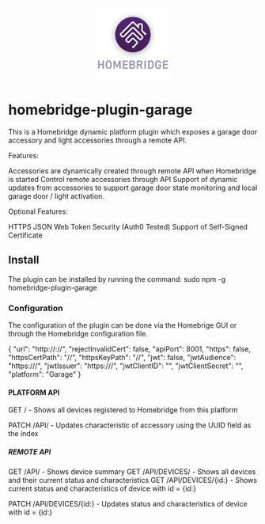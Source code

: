 
<p align="center">

<img src="https://github.com/homebridge/branding/raw/master/logos/homebridge-wordmark-logo-vertical.png" width="150">

</p>


# homebridge-plugin-garage

This is a Homebridge dynamic platform plugin which exposes a garage door accessory and light accessories through a remote API.  

Features:

Accessories are dynamically created through remote API when Homebridge is started
Control remote accessories through API
Support of dynamic updates from accessories to support garage door state monitoring and local garage door / light activation.


Optional Features:

HTTPS
JSON Web Token Security (Auth0 Tested)
Support of Self-Signed Certificate


## Install

The plugin can be installed by running the command:  sudo npm -g homebridge-plugin-garage


### Configuration

The configuration of the plugin can be done via the Homebrige GUI or through the Homebridge configuration file.

{
            "url": "http://<host>:<port>/<endpoint>/",
            "rejectInvalidCert": false,
            "apiPort": 8001,
            "https": false,
            "httpsCertPath": "/<certificate path>/<certificate>",
            "httpsKeyPath": "/<private key path>/<private key>",
            "jwt": false,
            "jwtAudience": "https://<JWT API Application>/",
            "jwtIssuer": "https://<JWT Issuer>/",
            "jwtClientID": "<JWT Client ID>",
            "jwtClientSecret": "<JWT Client Secret>",
            "platform": "Garage"
        }


#### PLATFORM API

GET / - Shows all devices registered to Homebridge from this platform

PATCH /API/ - Updates characteristic of accessory using the UUID field as the index


##### REMOTE API

GET /API/ - Shows device summary
GET /API/DEVICES/ - Shows all devices and their current status and characteristics
GET /API/DEVICES/{id:} - Shows current status and characteristics of device with id = {id:}

PATCH /API/DEVICES/{id:} - Updates status and characteristics of device with id = {id:}



